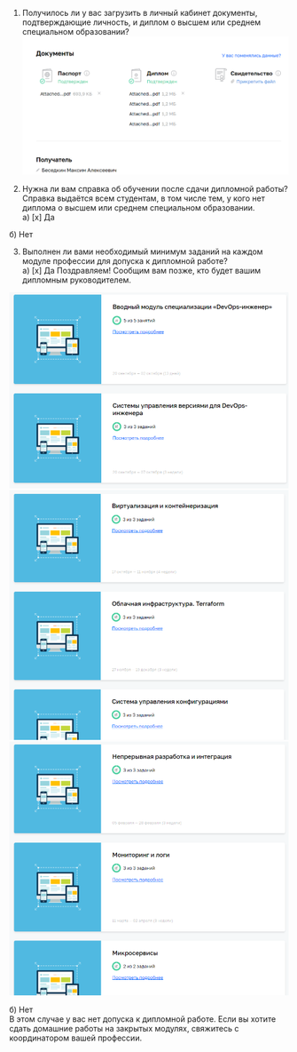 
1. Получилось ли у вас загрузить в личный кабинет документы, подтверждающие личность, и диплом о высшем или среднем специальном образовании?    
![Foto](https://github.com/chinchanchonTom/diplom/blob/main/Doc/img/Screenshot_1.png)    

2. Нужна ли вам справка об обучении после сдачи дипломной работы? Справка выдаётся всем студентам, в том числе тем, у кого нет диплома о высшем или среднем специальном образовании.  
а) [x] Да 

б) Нет    

3. Выполнен ли вами необходимый минимум заданий на каждом модуле профессии для допуска к дипломной работе?  
а) [x] Да 
Поздравляем! Сообщим вам позже, кто будет вашим дипломным руководителем.  

![Foto](https://github.com/chinchanchonTom/diplom/blob/main/Doc/img/Screenshot_2.png)   
![Foto](https://github.com/chinchanchonTom/diplom/blob/main/Doc/img/Screenshot_3.png)   
![Foto](https://github.com/chinchanchonTom/diplom/blob/main/Doc/img/Screenshot_4.png)   

б) Нет  
В этом случае у вас нет допуска к дипломной работе. Если вы хотите сдать домашние работы на закрытых модулях, свяжитесь с координатором вашей профессии.  